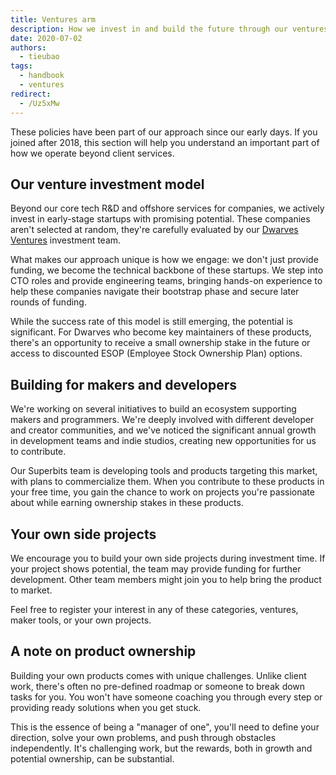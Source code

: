 ```yaml
---
title: Ventures arm
description: How we invest in and build the future through our ventures initiatives
date: 2020-07-02
authors:
  - tieubao
tags:
  - handbook
  - ventures
redirect:
  - /Uz5xMw
---
```


These policies have been part of our approach since our early days. If you joined after 2018, this section will help you understand an important part of how we operate beyond client services.

## Our venture investment model

Beyond our core tech R&D and offshore services for companies, we actively invest in early-stage startups with promising potential. These companies aren't selected at random, they're carefully evaluated by our [Dwarves Ventures](https://dwarves.ventures) investment team.

What makes our approach unique is how we engage: we don't just provide funding, we become the technical backbone of these startups. We step into CTO roles and provide engineering teams, bringing hands-on experience to help these companies navigate their bootstrap phase and secure later rounds of funding.

While the success rate of this model is still emerging, the potential is significant. For Dwarves who become key maintainers of these products, there's an opportunity to receive a small ownership stake in the future or access to discounted ESOP (Employee Stock Ownership Plan) options.

## Building for makers and developers

We're working on several initiatives to build an ecosystem supporting makers and programmers. We're deeply involved with different developer and creator communities, and we've noticed the significant annual growth in development teams and indie studios, creating new opportunities for us to contribute.

Our Superbits team is developing tools and products targeting this market, with plans to commercialize them. When you contribute to these products in your free time, you gain the chance to work on projects you're passionate about while earning ownership stakes in these products.

## Your own side projects

We encourage you to build your own side projects during investment time. If your project shows potential, the team may provide funding for further development. Other team members might join you to help bring the product to market.

Feel free to register your interest in any of these categories, ventures, maker tools, or your own projects.

## A note on product ownership

Building your own products comes with unique challenges. Unlike client work, there's often no pre-defined roadmap or someone to break down tasks for you. You won't have someone coaching you through every step or providing ready solutions when you get stuck.

This is the essence of being a "manager of one", you'll need to define your direction, solve your own problems, and push through obstacles independently. It's challenging work, but the rewards, both in growth and potential ownership, can be substantial.
